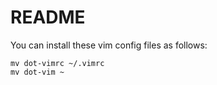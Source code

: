 README
======
 
You can install these vim config files as follows:

    mv dot-vimrc ~/.vimrc
    mv dot-vim ~
